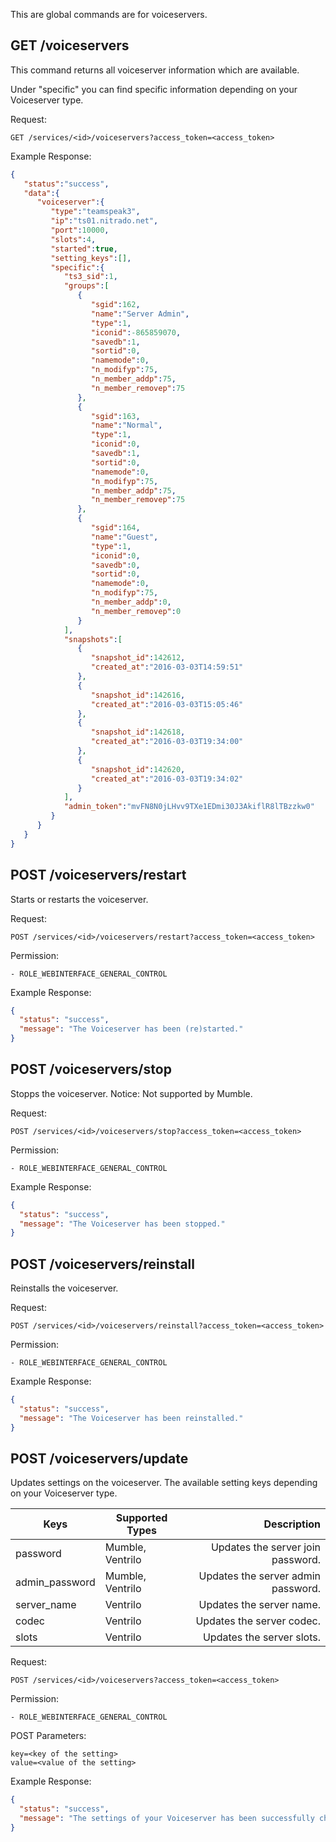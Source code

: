 This are global commands are for voiceservers.

## GET /voiceservers

This command returns all voiceserver information which are available.

Under "specific" you can find specific information depending on your Voiceserver type.

Request:
```
GET /services/<id>/voiceservers?access_token=<access_token>
```

Example Response:
```json
{  
   "status":"success",
   "data":{  
      "voiceserver":{  
         "type":"teamspeak3",
         "ip":"ts01.nitrado.net",
         "port":10000,
         "slots":4,
         "started":true,
         "setting_keys":[],
         "specific":{  
            "ts3_sid":1,
            "groups":[  
               {  
                  "sgid":162,
                  "name":"Server Admin",
                  "type":1,
                  "iconid":-865859070,
                  "savedb":1,
                  "sortid":0,
                  "namemode":0,
                  "n_modifyp":75,
                  "n_member_addp":75,
                  "n_member_removep":75
               },
               {  
                  "sgid":163,
                  "name":"Normal",
                  "type":1,
                  "iconid":0,
                  "savedb":1,
                  "sortid":0,
                  "namemode":0,
                  "n_modifyp":75,
                  "n_member_addp":75,
                  "n_member_removep":75
               },
               {  
                  "sgid":164,
                  "name":"Guest",
                  "type":1,
                  "iconid":0,
                  "savedb":0,
                  "sortid":0,
                  "namemode":0,
                  "n_modifyp":75,
                  "n_member_addp":0,
                  "n_member_removep":0
               }
            ],
            "snapshots":[  
               {  
                  "snapshot_id":142612,
                  "created_at":"2016-03-03T14:59:51"
               },
               {  
                  "snapshot_id":142616,
                  "created_at":"2016-03-03T15:05:46"
               },
               {  
                  "snapshot_id":142618,
                  "created_at":"2016-03-03T19:34:00"
               },
               {  
                  "snapshot_id":142620,
                  "created_at":"2016-03-03T19:34:02"
               }
            ],
            "admin_token":"mvFN8N0jLHvv9TXe1EDmi30J3AkiflR8lTBzzkw0"
         }
      }
   }
}
```

## POST /voiceservers/restart

Starts or restarts the voiceserver. 

Request:
```
POST /services/<id>/voiceservers/restart?access_token=<access_token>
```

Permission:
```
- ROLE_WEBINTERFACE_GENERAL_CONTROL
```

Example Response:
```json
{
  "status": "success",
  "message": "The Voiceserver has been (re)started."
}
```


## POST /voiceservers/stop

Stopps the voiceserver. 
Notice: Not supported by Mumble.

Request:
```
POST /services/<id>/voiceservers/stop?access_token=<access_token>
```

Permission:
```
- ROLE_WEBINTERFACE_GENERAL_CONTROL
```

Example Response:
```json
{
  "status": "success",
  "message": "The Voiceserver has been stopped."
}
```


## POST /voiceservers/reinstall

Reinstalls the voiceserver. 

Request:
```
POST /services/<id>/voiceservers/reinstall?access_token=<access_token>
```

Permission:
```
- ROLE_WEBINTERFACE_GENERAL_CONTROL
```

Example Response:
```json
{
  "status": "success",
  "message": "The Voiceserver has been reinstalled."
}
```


## POST /voiceservers/update

Updates settings on the voiceserver. 
The available setting keys depending on your Voiceserver type.

| Keys                 | Supported Types  | Description    |
| -------------------- | ---------------  | -------------: |
| password             | Mumble, Ventrilo | Updates the server join password. |
| admin_password       | Mumble, Ventrilo | Updates the server admin password. |
| server_name          | Ventrilo         | Updates the server name. |
| codec                | Ventrilo         | Updates the server codec. |
| slots                | Ventrilo         | Updates the server slots. |

Request:
```
POST /services/<id>/voiceservers?access_token=<access_token>
```

Permission:
```
- ROLE_WEBINTERFACE_GENERAL_CONTROL
```

POST Parameters:
```
key=<key of the setting>
value=<value of the setting>
```

Example Response:
```json
{
  "status": "success",
  "message": "The settings of your Voiceserver has been successfully changed."
}
```